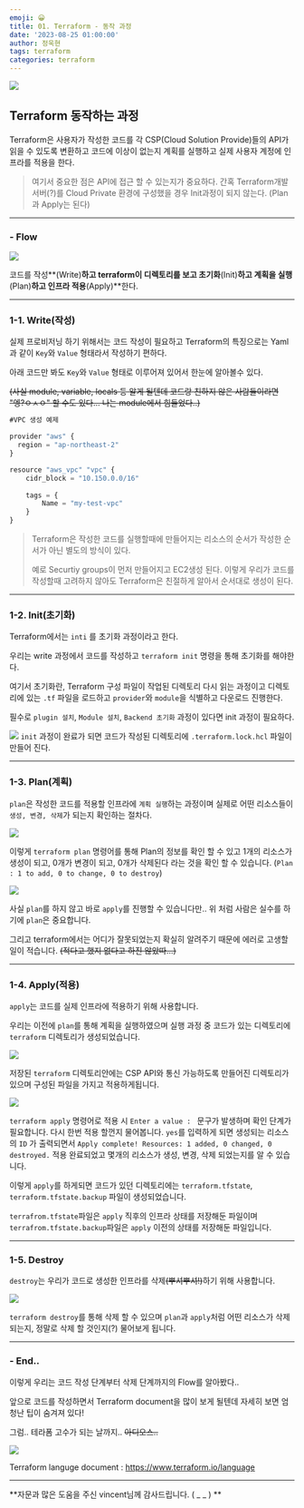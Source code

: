 ```yaml
---
emoji: 😀
title: 01. Terraform - 동작 과정
date: '2023-08-25 01:00:00'
author: 정욱현
tags: terraform
categories: terraform
---
```


![](https://velog.velcdn.com/images/jtret2424/post/35b7a40f-246c-46c0-8648-7397bfee914a/image.gif)

## Terraform 동작하는 과정

 Terraform은 사용자가 작성한 코드를 각 CSP(Cloud Solution Provide)들의 API가 읽을 수 있도록 변환하고 코드에 이상이 없는지 계획를 실행하고 실제 사용자 계정에 인프라를 적용을 한다.

>여기서 중요한 점은 API에 접근 할 수 있는지가 중요하다.
간혹 Terraform개발 서버(?)를 Cloud Private 환경에 구성했을 경우 Init과정이 되지 않는다. (Plan과 Apply는 된다)

---

### - Flow

[](https://velog.velcdn.com/images/jtret2424/post/314311aa-526e-4dfb-84c4-aaeafe92f6de/image.png)

[](https://velog.velcdn.com/images/jtret2424/post/80d5d6c3-378d-481f-ace7-494c5177a19a/image.png)

![](https://velog.velcdn.com/images/jtret2424/post/8b55ef91-c33e-482a-ac90-269d7fbd1718/image.png)

코드를 작성**(Write)**하고 terraform이 디렉토리를 보고 초기화**(Init)**하고 계획을 실행**(Plan)**하고 인프라 적용**(Apply)**한다.

---
### 1-1. Write(작성)


실제 프로비저닝 하기 위해서는 코드 작성이 필요하고 Terraform의 특징으로는 Yaml과 같이 ```Key```와 ```Value``` 형태라서 작성하기 편하다. 

아래 코드만 봐도 ```Key```와 ```Value``` 형태로 이루어져 있어서 한눈에 알아볼수 있다.

~~(사실 module, variable, locals 등 알게 될텐데 코드랑 친하지 않은 사람들이라면 "엥?ㅇㅅㅇ" 할 수도 있다... 나는 module에서 힘들었다..)~~


```js
#VPC 생성 예제

provider "aws" {
  region = "ap-northeast-2"
}

resource "aws_vpc" "vpc" {
    cidr_block = "10.150.0.0/16"
    
    tags = {
        Name = "my-test-vpc"
    }
}
```
>Terraform은 작성한 코드를 실행할때에 만들어지는 리소스의 순서가 작성한 순서가 아닌 별도의 방식이 있다.
>
>예로 Securtiy groups이 먼저 만들어지고 EC2생성 된다.
이렇게 우리가 코드를 작성할때 고려하지 않아도 Terraform은 친절하게 알아서 순서대로 생성이 된다.

---

### 1-2. Init(초기화)

Terraform에서는 ```inti``` 를 초기화 과정이라고 한다.

우리는 write 과정에서 코드를 작성하고 ```terraform init``` 명령을 통해 초기화를 해야한다.

여기서 초기화란, Terraform 구성 파일이 작업된 디렉토리 다시 읽는 과정이고
디렉토리에 있는 ```.tf``` 파일을 로드하고 ```provider```와 ```module```을 식별하고 다운로드 진행한다.

필수로 ```plugin 설치```, ```Module 설치```, ```Backend 초기화``` 과정이 있다면 init 과정이 필요하다.


![](https://velog.velcdn.com/images/jtret2424/post/130b9e5f-b706-446c-bb44-65d8a5366f79/image.gif)
```init``` 과정이 완료가 되면 코드가 작성된 디렉토리에 ```.terraform.lock.hcl``` 파일이 만들어 진다.


---

### 1-3. Plan(계획)

```plan```은 작성한 코드를 적용할 인프라에 ```계획 실행```하는 과정이며 실제로 어떤 리소스들이 ```생성, 변경, 삭제```가 되는지 확인하는 절차다.


![](https://velog.velcdn.com/images/jtret2424/post/270b0ffb-8c9f-4654-98f3-ebe2d46a828d/image.png)

이렇게 ```terraform plan``` 명령어를 통해 Plan의 정보를 확인 할 수 있고
1개의 리소스가 생성이 되고, 0개가 변경이 되고, 0개가 삭제된다 라는 것을 확인 할 수 있습니다.
(```Plan : 1 to add, 0 to change, 0 to destroy```)

![](https://velog.velcdn.com/images/jtret2424/post/0e93249b-9092-4179-929b-4806602863cd/image.png)

사실 ```plan```를 하지 않고 바로 ```apply```를 진행할 수 있습니다만.. 위 처럼 사람은 실수를 하기에 ```plan```은 중요합니다.

그리고 terraform에서는 어디가 잘못되었는지 확실히 알려주기 때문에 에러로 고생할 일이 적습니다.
~~(적다고 했지 없다고 하진 않았따...)~~

---

### 1-4. Apply(적용)

```apply```는 코드를 실제 인프라에 적용하기 위해 사용합니다.

우리는 이전에 ```plan```를 통해 계획을 실행하였으며 실행 과정 중 코드가 있는 디렉토리에 ```terraform``` 디렉토리가 생성되었습니다. 

![](https://velog.velcdn.com/images/jtret2424/post/42be98d7-b30c-4f23-bed8-5c650b1004e9/image.png)

저장된 ```terraform``` 디렉토리안에는 CSP API와 통신 가능하도록 만들어진 디렉토리가 있으며 구성된 파일을 가지고 적용하게됩니다.

![](https://velog.velcdn.com/images/jtret2424/post/9d8f6ca4-715f-4e96-a35a-ef0c92e6b70c/image.png)

```terraform apply``` 명령어로 적용 시 ```Enter a value : ```   문구가 발생하며 확인 단계가 필요합니다.
다시 한번 적용 할껀지 물어봅니다.  ```yes```를 입력하게 되면 생성되는 리소스의 ```ID``` 가 출력되면서 ```Apply complete! Resources: 1 added, 0 changed, 0 destroyed.``` 적용 완료되었고 몇개의 리소스가 생성, 변경, 삭제 되었는지를 알 수 있습니다.

이렇게 ```apply```를 하게되면 코드가 있던 디렉토리에는 ```terraform.tfstate```, ```terraform.tfstate.backup``` 파일이 생성되었습니다.

```terrafrom.tfstate```파일은 ```apply``` 직후의 인프라 상태를 저장해둔 파일이며 ```terrafrom.tfstate.backup```파일은 ```apply``` 이전의 상태를 저장해둔 파일입니다.

---

### 1-5. Destroy

```destroy```는 우리가 코드로 생성한 인프라를 삭제~~(뿌셔뿌셔!)~~하기 위해 사용합니다.

![](https://velog.velcdn.com/images/jtret2424/post/7f4e1f21-5317-4f43-9569-6215e4616a61/image.png)

```terraform destroy```를 통해 삭제 할 수 있으며 ```plan```과 ```apply```처럼 어떤 리소스가 삭제되는지,
정말로 삭제 할 것인지(?) 물어보게 됩니다.

---

### - End..

이렇게 우리는 코드 작성 단계부터 삭제 단계까지의 Flow를 알아봤다..

앞으로 코드를 작성하면서 Terraform document을 많이 보게 될텐데 자세히 보면 엄청난 팁이 숨겨져 있다!


그럼.. 테라폼 고수가 되는 날까지.. ~~아디오스..~~

![](https://velog.velcdn.com/images/jtret2424/post/c3713d77-cdf8-4542-8a34-1d418dd48990/image.gif)

Terraform languge document : https://www.terraform.io/language

---

**자문과 많은 도움을 주신 vincent님께 감사드립니다. ( _ _ ) 
**

```toc
```